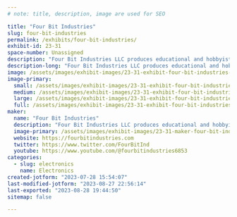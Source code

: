 ```yaml
---
# note: title, description, image are used for SEO

title: "Four Bit Industries"
slug: four-bit-industries
permalink: /exhibits/four-bit-industries/
exhibit-id: 23-31
space-number: Unassigned
description: "Four Bit Industries LLC produces educational and hobbyist electronics projects."
description-long: "Four Bit Industries LLC produces educational and hobbyist electronics projects. We make video and PDF instructions for our kits. Bulk discounts are available."
image: /assets/images/exhibit-images/23-31-exhibit-four-bit-industries-2022-exhibit-large.jpg
image-primary: 
  small: /assets/images/exhibit-images/23-31-exhibit-four-bit-industries-2022-exhibit-small.jpg
  medium: /assets/images/exhibit-images/23-31-exhibit-four-bit-industries-2022-exhibit-medium.jpg
  large: /assets/images/exhibit-images/23-31-exhibit-four-bit-industries-2022-exhibit-large.jpg
  full: /assets/images/exhibit-images/23-31-exhibit-four-bit-industries-2022-exhibit-full.jpg
maker: 
  name: "Four Bit Industries"
  description: "Four Bit Industries LLC produces educational and hobbyist electronics projects."
  image-primary: /assets/images/exhibit-images/23-31-maker-four-bit-industries-logobw-medium.gif
  website: https://fourbitindustries.com
  twitter: https://www.twitter.com/FourBitInd
  youtube: https://www.youtube.com/@fourbitindustries6853
categories: 
  - slug: electronics
    name: Electronics
created-jotform: "2023-07-28 15:54:07"
last-modified-jotform: "2023-08-27 22:56:14"
last-exported: "2023-08-28 19:44:50"
sitemap: false

---
```

